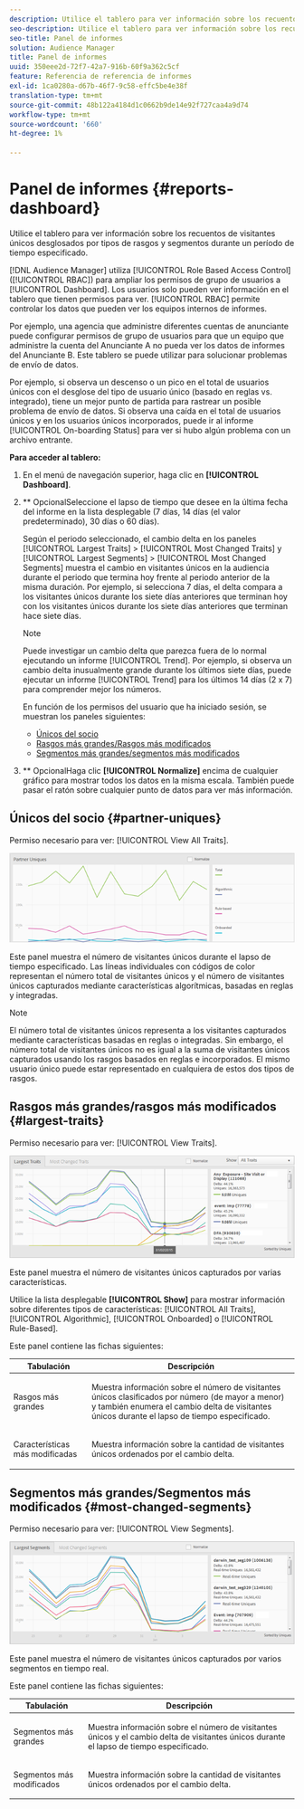```yaml
---
description: Utilice el tablero para ver información sobre los recuentos de visitantes únicos de sus socios desglosados por tipos de rasgos y segmentos durante un período de tiempo especificado.
seo-description: Utilice el tablero para ver información sobre los recuentos de visitantes únicos de sus socios desglosados por tipos de rasgos y segmentos durante un período de tiempo especificado.
seo-title: Panel de informes
solution: Audience Manager
title: Panel de informes
uuid: 350eee2d-72f7-42a7-916b-60f9a362c5cf
feature: Referencia de referencia de informes
exl-id: 1ca0280a-d67b-46f7-9c58-effc5be4e38f
translation-type: tm+mt
source-git-commit: 48b122a4184d1c0662b9de14e92f727caa4a9d74
workflow-type: tm+mt
source-wordcount: '660'
ht-degree: 1%

---
```


# Panel de informes {#reports-dashboard}

Utilice el tablero para ver información sobre los recuentos de visitantes únicos desglosados por tipos de rasgos y segmentos durante un período de tiempo especificado.

<!-- 

c_dashboard.xml

 -->

[!DNL Audience Manager] utiliza  [!UICONTROL Role Based Access Control] ([!UICONTROL RBAC]) para ampliar los permisos de grupo de usuarios a  [!UICONTROL Dashboard]. Los usuarios solo pueden ver información en el tablero que tienen permisos para ver. [!UICONTROL RBAC] permite controlar los datos que pueden ver los equipos internos de informes.

Por ejemplo, una agencia que administre diferentes cuentas de anunciante puede configurar permisos de grupo de usuarios para que un equipo que administre la cuenta del Anunciante A no pueda ver los datos de informes del Anunciante B. Este tablero se puede utilizar para solucionar problemas de envío de datos.

Por ejemplo, si observa un descenso o un pico en el total de usuarios únicos con el desglose del tipo de usuario único (basado en reglas vs. integrado), tiene un mejor punto de partida para rastrear un posible problema de envío de datos. Si observa una caída en el total de usuarios únicos y en los usuarios únicos incorporados, puede ir al informe [!UICONTROL On-boarding Status] para ver si hubo algún problema con un archivo entrante.

**Para acceder al tablero:**

1. En el menú de navegación superior, haga clic en **[!UICONTROL Dashboard]**.
2. ** OpcionalSeleccione el lapso de tiempo que desee en la última fecha del informe en la lista desplegable (7 días, 14 días (el valor predeterminado), 30 días o 60 días).

   Según el periodo seleccionado, el cambio delta en los paneles [!UICONTROL Largest Traits] > [!UICONTROL Most Changed Traits] y [!UICONTROL Largest Segments] > [!UICONTROL Most Changed Segments] muestra el cambio en visitantes únicos en la audiencia durante el periodo que termina hoy frente al periodo anterior de la misma duración. Por ejemplo, si selecciona 7 días, el delta compara a los visitantes únicos durante los siete días anteriores que terminan hoy con los visitantes únicos durante los siete días anteriores que terminan hace siete días.

   >[!NOTE]
   >
   >Puede investigar un cambio delta que parezca fuera de lo normal ejecutando un informe [!UICONTROL Trend]. Por ejemplo, si observa un cambio delta inusualmente grande durante los últimos siete días, puede ejecutar un informe [!UICONTROL Trend] para los últimos 14 días (2 x 7) para comprender mejor los números.

   En función de los permisos del usuario que ha iniciado sesión, se muestran los paneles siguientes:

   * [Únicos del socio](../reporting/reports-dashboard.md#partner-uniques)
   * [Rasgos más grandes/Rasgos más modificados](../reporting/reports-dashboard.md#largest-traits)
   * [Segmentos más grandes/segmentos más modificados](../reporting/reports-dashboard.md#most-changed-segments)

3. ** OpcionalHaga clic  **[!UICONTROL Normalize]** encima de cualquier gráfico para mostrar todos los datos en la misma escala. También puede pasar el ratón sobre cualquier punto de datos para ver más información.

## Únicos del socio {#partner-uniques}

Permiso necesario para ver: [!UICONTROL View All Traits].

![](assets/partner_uniques.png)

Este panel muestra el número de visitantes únicos durante el lapso de tiempo especificado. Las líneas individuales con códigos de color representan el número total de visitantes únicos y el número de visitantes únicos capturados mediante características algorítmicas, basadas en reglas y integradas.

>[!NOTE]
>
>El número total de visitantes únicos representa a los visitantes capturados mediante características basadas en reglas o integradas. Sin embargo, el número total de visitantes únicos no es igual a la suma de visitantes únicos capturados usando los rasgos basados en reglas e incorporados. El mismo usuario único puede estar representado en cualquiera de estos dos tipos de rasgos.

## Rasgos más grandes/rasgos más modificados {#largest-traits}

Permiso necesario para ver: [!UICONTROL View Traits].

![](assets/largest_traits.png)

Este panel muestra el número de visitantes únicos capturados por varias características.

Utilice la lista desplegable **[!UICONTROL Show]** para mostrar información sobre diferentes tipos de características: [!UICONTROL All Traits], [!UICONTROL Algorithmic], [!UICONTROL Onboarded] o [!UICONTROL Rule-Based].

Este panel contiene las fichas siguientes:

<table id="table_DA48BDEB4E0143BEA4EB85AC26FF6AE3"> 
 <thead> 
  <tr> 
   <th colname="col1" class="entry"> Tabulación </th> 
   <th colname="col2" class="entry"> Descripción </th> 
  </tr> 
 </thead>
 <tbody> 
  <tr> 
   <td colname="col1"> <p><span class="wintitle"> Rasgos más grandes</span> </p> </td> 
   <td colname="col2"> <p>Muestra información sobre el número de visitantes únicos clasificados por número (de mayor a menor) y también enumera el cambio delta de visitantes únicos durante el lapso de tiempo especificado. </p> </td> 
  </tr> 
  <tr> 
   <td colname="col1"> <p><span class="wintitle"> Características más modificadas</span> </p> </td> 
   <td colname="col2"> <p>Muestra información sobre la cantidad de visitantes únicos ordenados por el cambio delta. </p> </td> 
  </tr> 
 </tbody> 
</table>

## Segmentos más grandes/Segmentos más modificados {#most-changed-segments}

Permiso necesario para ver: [!UICONTROL View Segments].

![](assets/largest_segments.png)

Este panel muestra el número de visitantes únicos capturados por varios segmentos en tiempo real.

Este panel contiene las fichas siguientes:

<table id="table_8E22E0579FA74C5A86CC40B40B2548BE"> 
 <thead> 
  <tr> 
   <th colname="col1" class="entry"> Tabulación </th> 
   <th colname="col2" class="entry"> Descripción </th> 
  </tr> 
 </thead>
 <tbody> 
  <tr> 
   <td colname="col1"> <p><span class="wintitle"> Segmentos más grandes</span> </p> </td> 
   <td colname="col2"> <p>Muestra información sobre el número de visitantes únicos y el cambio delta de visitantes únicos durante el lapso de tiempo especificado. </p> </td> 
  </tr> 
  <tr> 
   <td colname="col1"> <p><span class="wintitle"> Segmentos más modificados</span> </p> </td> 
   <td colname="col2"> <p>Muestra información sobre la cantidad de visitantes únicos ordenados por el cambio delta. </p> </td> 
  </tr> 
 </tbody> 
</table>
